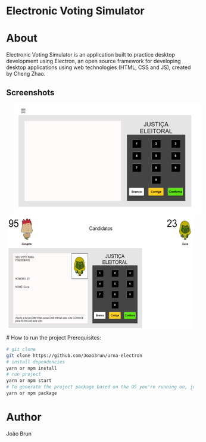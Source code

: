 # Electronic Voting Simulator

# About
Electronic Voting Simulator is an application built to practice desktop development using Electron, an open source framework for developing desktop applications using web technologies (HTML, CSS and JS), created by Cheng Zhao.

## Screenshots
<p align="center">
<img src="https://github.com/Joao3run/urna-electron/blob/master/screenshots/screen01.PNG" alt="Voting home screen" width="700" height="300" hspace="20"> 
<img src="https://github.com/Joao3run/urna-electron/blob/master/screenshots/screen02.PNG" alt="Voting screen" width="700" height="300">
</p>
# How to run the project
Prerequisites:

```bash
# git clone
git clone https://github.com/Joao3run/urna-electron
# install dependencies
yarn or npm install
# run project
yarn or npm start
# To generate the project package based on the OS you're running on, just run:
yarn or npm package
```

# Author

João Brun
